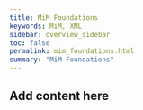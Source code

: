 ```yaml
---
title: MiM Foundations
keywords: MiM, XML
sidebar: overview_sidebar
toc: false
permalink: mim_foundations.html
summary: "MiM Foundations"
---
```


## Add content here ##
